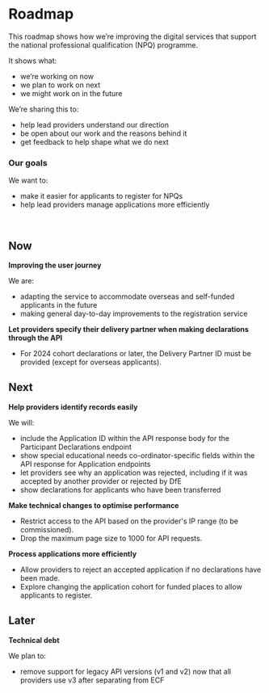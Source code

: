 # Roadmap

This roadmap shows how we’re improving the digital services that support the national professional qualification (NPQ) programme.

It shows what:

- we’re working on now
- we plan to work on next
- we might work on in the future

We’re sharing this to:

- help lead providers understand our direction
- be open about our work and the reasons behind it
- get feedback to help shape what we do next

### Our goals

We want to:

- make it easier for applicants to register for NPQs
- help lead providers manage applications more efficiently

<br>

<div class="govuk-grid-row">

  <div class="govuk-grid-column-one-third">
    <h2 id="now" class="govuk-heading-m">Now</h2>
    <p class="govuk-body-m"><strong>Improving the user journey</strong></p>
        <p class="govuk-body-m">We are:</p>
    <ul class="govuk-list govuk-list--bullet">
      <li>adapting the service to  accommodate overseas and self-funded applicants in the future</li>
      <li>making general day-to-day improvements to the registration service</li>
    </ul>
    <p class="govuk-body-m"><strong>Let providers specify their delivery partner when making declarations through the API</strong></p>
    <ul class="govuk-list govuk-list--bullet">
      <li>For 2024 cohort declarations or later, the Delivery Partner ID must be provided (except for overseas applicants).</li>
    </ul>
  </div>

  <div class="govuk-grid-column-one-third">
    <h2 id="next" class="govuk-heading-m">Next</h2>
    <p class="govuk-body-m"><strong>Help providers identify records easily</strong></p>
        <p class="govuk-body-m">We will:</p>
    <ul class="govuk-list govuk-list--bullet">
      <li>include the Application ID within the API response body for the Participant Declarations endpoint</li>
      <li>show special educational needs co-ordinator-specific fields within the API response for Application endpoints</li>
      <li>let providers see why an application was rejected, including if it was accepted by another provider or rejected by DfE</li>
      <li>show declarations for applicants who have been transferred</li>
    </ul>
    <p class="govuk-body-m"><strong>Make technical changes to optimise performance</strong></p>
    <ul class="govuk-list govuk-list--bullet">
      <li>Restrict access to the API based on the provider's IP range (to be commissioned).</li>
      <li>Drop the maximum page size to 1000 for API requests.</li>
    </ul>
    <p class="govuk-body-m"><strong>Process applications more efficiently</strong></p>
    <ul class="govuk-list govuk-list--bullet">
      <li>Allow providers to reject an accepted application if no declarations have been made.</li>
      <li>Explore changing the application cohort for funded places to allow applicants to register.</li>
    </ul>
  </div>

  <div class="govuk-grid-column-one-third">
    <h2 id="later" class="govuk-heading-m">Later</h2>
    <p class="govuk-body-m"><strong>Technical debt</strong></p>
        <p class="govuk-body-m">We plan to:</p>
    <ul class="govuk-list govuk-list--bullet">
      <li>remove support for legacy API versions (v1 and v2) now that all providers use v3 after separating from ECF</li>
    </ul>
  </div>

</div>
